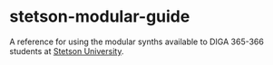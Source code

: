 # stetson-modular-guide
A reference for using the modular synths available to DIGA 365-366 students at [Stetson University](https://www.stetson.edu/).

